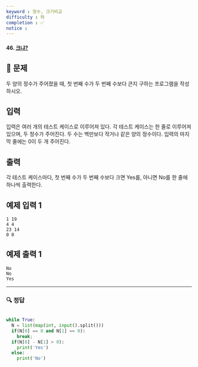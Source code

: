 ```yaml
---
keyword : 정수, 크기비교
difficulty : 하
completion : ✅
notice : 
---
```


#### 46. [크냐?](https://www.acmicpc.net/problem/4101)

## 📝 문제

두 양의 정수가 주어졌을 때, 첫 번째 수가 두 번째 수보다 큰지 구하는 프로그램을 작성하시오.

## 입력

입력은 여러 개의 테스트 케이스로 이루어져 있다. 각 테스트 케이스는 한 줄로 이루어져 있으며, 두 정수가 주어진다. 두 수는 백만보다 작거나 같은 양의 정수이다. 입력의 마지막 줄에는 0이 두 개 주어진다.

## 출력

각 테스트 케이스마다, 첫 번째 수가 두 번째 수보다 크면 Yes를, 아니면 No를 한 줄에 하나씩 출력한다.

## 예제 입력 1

```
1 19
4 4
23 14
0 0

```

## 예제 출력 1

```
No
No
Yes
```

---

### 🔍 정답

```python

while True:
  N = list(map(int, input().split()))
  if(N[0] == 0 and N[1] == 0):
    break;
  if(N[0] - N[1] > 0):
    print('Yes')
  else:
    print('No')
```